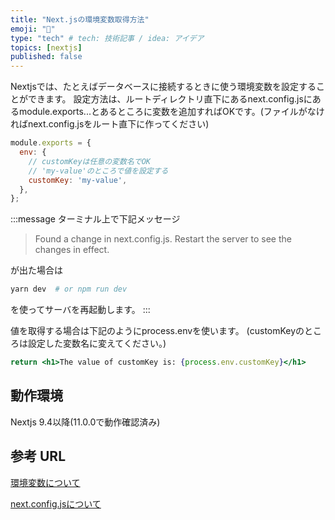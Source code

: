 ```yaml
---
title: "Next.jsの環境変数取得方法"
emoji: "🐷"
type: "tech" # tech: 技術記事 / idea: アイデア
topics: [nextjs]
published: false
---
```


Nextjsでは、たとえばデータベースに接続するときに使う環境変数を設定することができます。
設定方法は、ルートディレクトリ直下にあるnext.config.jsにあるmodule.exports...とあるところに変数を追加すればOKです。(ファイルがなければnext.config.jsをルート直下に作ってください)

```js:next.config.js
module.exports = {
  env: {
    // customKeyは任意の変数名でOK
    // 'my-value'のところで値を設定する
    customKey: 'my-value',  
  },
};
```

:::message
ターミナル上で下記メッセージ

>Found a change in next.config.js. Restart the server to see the changes in effect.

が出た場合は

```bash
yarn dev  # or npm run dev
```

を使ってサーバを再起動します。
:::

値を取得する場合は下記のようにprocess.envを使います。
(customKeyのところは設定した変数名に変えてください。)

```jsx:hoge.jsx
return <h1>The value of customKey is: {process.env.customKey}</h1>
```

## 動作環境

Nextjs 9.4以降(11.0.0で動作確認済み)

## 参考 URL

[環境変数について](https://nextjs.org/docs/api-reference/next.config.js/environment-variables)

[next.config.jsについて](https://nextjs.org/docs/api-reference/next.config.js/introduction)
